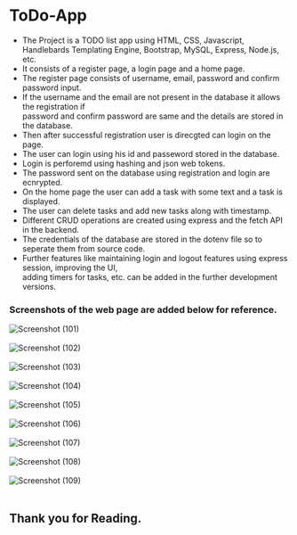 # ToDo-App
 * The Project is a TODO list app using HTML, CSS, Javascript, Handlebards Templating Engine, Bootstrap, MySQL, Express, Node.js, etc. <br>
 * It consists of a register page, a login page and a home page.  <br>
 * The register page consists of username, email, password and confirm password input. <br>
 * If the username and the email are not present in the database it allows the registration if <br>
password and confirm password are same and the details are stored in the database.   <br>
* Then after successful registration user is direcgted can login on the page.       <br>
* The user can login using his id and passeword stored in the database.             <br>
* Login is perforemd using hashing and json web tokens.                             <br>
* The password sent on the database using registration and login are ecnrypted.      <br>
* On the home page the user can add a task with some text and a task is displayed.   <br>
* The user can delete tasks and add new tasks along with timestamp.                  <br>
* Different CRUD operations are created using express and the fetch API in the backend.<br>
* The credentials of the database are stored in the dotenv file so to seperate them from source code.
* Further features like maintaining login and logout features using express session, improving the UI,  <br>
adding timers for tasks, etc. can be added in the further development versions.
### Screenshots of the web page are added below for reference.
![Screenshot (101)](https://user-images.githubusercontent.com/63115195/218515158-e33cafad-32bc-4ead-ba51-9ca8e213a10e.png) <br><br>
![Screenshot (102)](https://user-images.githubusercontent.com/63115195/218515296-4e928437-d032-4e0f-948b-f5d0fabf58b4.png) <br><br>
![Screenshot (103)](https://user-images.githubusercontent.com/63115195/218515348-d0e1099c-3254-4bf5-881c-f374c6ad3ac9.png) <br><br>
![Screenshot (104)](https://user-images.githubusercontent.com/63115195/218515401-1e95c068-a14b-4432-ba3f-7907affaabd9.png) <br><br>
![Screenshot (105)](https://user-images.githubusercontent.com/63115195/218515441-a56de02c-c858-48ef-8283-cd492138ad2c.png) <br><br>
![Screenshot (106)](https://user-images.githubusercontent.com/63115195/218515484-e4832965-c92a-4b0d-975f-05bafb761201.png) <br><br>
![Screenshot (107)](https://user-images.githubusercontent.com/63115195/218515853-e56e43d7-9ec6-4e6d-a852-8a31cbd17901.png) <br><br>
![Screenshot (108)](https://user-images.githubusercontent.com/63115195/218515871-e2ab6a92-04a5-44f8-9aef-f5e79d524062.png) <br><br>
![Screenshot (109)](https://user-images.githubusercontent.com/63115195/218515891-c7eff70d-1124-47ca-91be-ee12837276d0.png) <br><br>

## Thank you for Reading.
